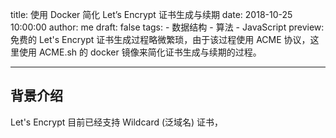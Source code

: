 title: 使用 Docker 简化 Let’s Encrypt 证书生成与续期
date: 2018-10-25 10:00:00
author: me
draft: false
tags:
    - 数据结构
    - 算法
    - JavaScript
preview: 免费的 Let's Encrypt 证书生成过程略微繁琐，由于该过程使用 ACME 协议，这里使用 ACME.sh 的 docker 镜像来简化证书生成与续期的过程。

---

## 背景介绍

Let's Encrypt 目前已经支持 Wildcard (泛域名) 证书，
